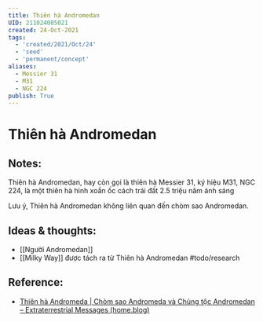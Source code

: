 ```yaml
---
title: Thiên hà Andromedan
UID: 211024085021
created: 24-Oct-2021
tags:
  - 'created/2021/Oct/24'
  - 'seed'
  - 'permanent/concept'
aliases:
  - Messier 31
  - M31
  - NGC 224
publish: True
---
```

# Thiên hà Andromedan

## Notes:
Thiên hà Andromedan, hay còn gọi là thiên hà Messier 31, ký hiệu M31, NGC 224, là một thiên hà hình xoắn ốc cách trái đất 2.5 triệu năm ánh sáng

Lưu ý, Thiên hà Andromedan không liên quan đến chòm sao Andromedan.

## Ideas & thoughts:
- [[Người Andromedan]]
- [[Milky Way]] được tách ra từ Thiên hà Andromedan #todo/research 

## Reference:
- [Thiên hà Andromeda | Chòm sao Andromeda và Chủng tộc Andromedan – Extraterrestrial Messages (home.blog)](https://extraterrestrialbeing.home.blog/2020/08/04/thien-ha-andromeda-chom-sao-andromeda-va-chung-toc-andromedan/)